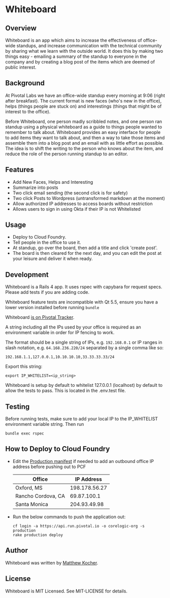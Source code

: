 # Whiteboard

## Overview

Whiteboard is an app which aims to increase the effectiveness of office-wide standups, and increase communication with the technical community by sharing what we learn with the outside world.  It does this by making two things easy - emailing a summary of the standup to everyone in the company and by creating a blog post of the items which are deemed of public interest.

## Background

At Pivotal Labs we have an office-wide standup every morning at 9:06 (right after breakfast). The current format is new faces (who's new in the office), helps (things people are stuck on) and interestings (things that might be of interest to the office).

Before Whiteboard, one person madly scribbled notes, and one person ran standup using a physical whiteboard as a guide to things people wanted to remember to talk about.  Whiteboard provides an easy interface for people to add items they want to talk about, and then a way to take those items and assemble them into a blog post and an email with as little effort as possible.  The idea is to shift the writing to the person who knows about the item, and reduce the role of the person running standup to an editor.

## Features

- Add New Faces, Helps and Interesting
- Summarize into posts
- Two click email sending (the second click is for safety)
- Two click Posts to Wordpress (untransformed markdown at the moment)
- Allow authorized IP addresses to access boards without restriction
- Allows users to sign in using Okta if their IP is not Whitelisted

## Usage

- Deploy to Cloud Foundry.
- Tell people in the office to use it. 
- At standup, go over the board, then add a title and click 'create post'.
- The board is then cleared for the next day, and you can edit the post at your leisure and deliver it when ready.

## Development

Whiteboard is a Rails 4 app. It uses rspec with capybara for request specs.  Please add tests if you are adding code.

Whiteboard feature tests are incompatible with Qt 5.5, ensure you have a lower version installed before running `bundle`

Whiteboard [is on Pivotal Tracker](https://www.pivotaltracker.com/projects/560741).

A string including all the IPs used by your office is required as an environment variable in order for IP fencing to work.

The format should be a single string of IPs, e.g. `192.168.0.1` or IP ranges in slash notation, e.g. `64.168.236.220/24` separated by a single comma like so: 

```
192.168.1.1,127.0.0.1,10.10.10.10,33.33.33.33/24
```

Export this string:
```
export IP_WHITELIST=<ip_string>
```

Whiteboard is setup by default to whitelist 127.0.0.1 (localhost) by default to allow the tests to pass. This is located in the .env.test file.

## Testing

Before running tests, make sure to add your local IP to the IP_WHITELIST environment variable string. Then run

```
bundle exec rspec
```

## How to Deploy to Cloud Foundry

* Edit the [Production manifest](./config/cf-production.yml) if needed to add an outbound office IP address before pushing out to PCF

   | Office             | IP Address    |
   | ---                | ---           |
   | Oxford, MS         | 198.178.56.27 | 
   | Rancho Cordova, CA | 69.87.100.1   |
   | Santa Monica       | 204.93.49.98  |

* Run the below commands to push the application out:

   ```
   cf login -a https://api.run.pivotal.io -o corelogic-org -s production
   rake production deploy
   ```

## Author

Whiteboard was written by [Matthew Kocher](https://github.com/mkocher).

## License

Whiteboard is MIT Licensed. See MIT-LICENSE for details.
